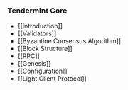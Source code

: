 ### Tendermint Core

- [[Introduction]]
- [[Validators]]
- [[Byzantine Consensus Algorithm]]
- [[Block Structure]]
- [[RPC]]
- [[Genesis]]
- [[Configuration]]
- [[Light Client Protocol]]